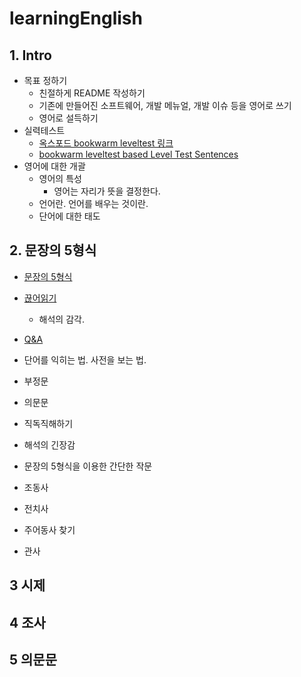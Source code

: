 # learningEnglish
## 1. Intro
- 목표 정하기
  - 친절하게 README 작성하기
  - 기존에 만들어진 소프트웨어, 개발 메뉴얼, 개발 이슈 등을 영어로 쓰기
  - 영어로 설득하기
- 실력테스트
  - [옥스포드 bookwarm leveltest 링크](https://elt.oup.com/student/readersleveltest/?cc=kr&selLanguage=ko)
  - [bookwarm leveltest based Level Test Sentences](docs/levelTest.md)
- 영어에 대한 개괄
  - 영어의 특성
    - 영어는 자리가 뜻을 결정한다.
  - 언어란. 언어를 배우는 것이란.
  - 단어에 대한 태도

## 2. 문장의 5형식
- [문장의 5형식](docs/fiveStructures.md)
- [끊어읽기](docs/HowToRead.md)
  - 해석의 감각.
- [Q&A](docs/QnA_1.md)
- 단어를 익히는 법. 사전을 보는 법.
- 부정문
- 의문문
- 직독직해하기
- 해석의 긴장감
- 문장의 5형식을 이용한 간단한 작문
- 조동사
- 전치사

- 주어동사 찾기
- 관사
## 3 시제
## 4 조사
## 5 의문문





